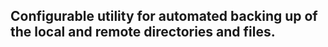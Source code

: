 Configurable utility for automated backing up of the local and remote directories and files.
------------------------------------------------------------

